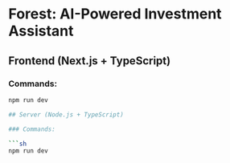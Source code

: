 # Forest: AI-Powered Investment Assistant

## Frontend (Next.js + TypeScript)

### Commands:

```sh
npm run dev

## Server (Node.js + TypeScript)

### Commands:

```sh
npm run dev
